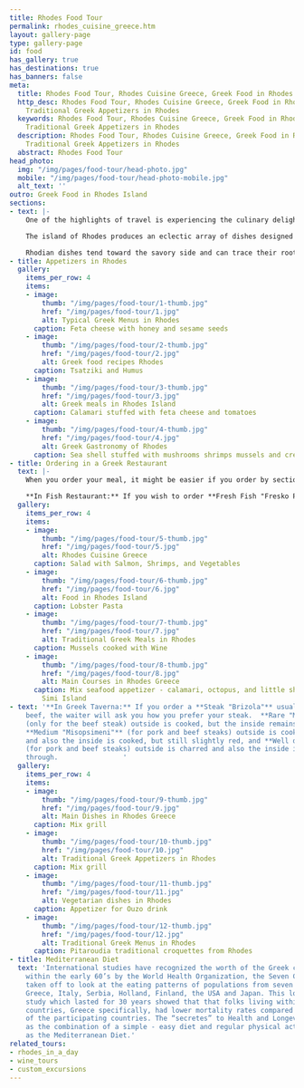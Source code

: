 ```yaml
---
title: Rhodes Food Tour
permalink: rhodes_cuisine_greece.htm
layout: gallery-page
type: gallery-page
id: food
has_gallery: true
has_destinations: true
has_banners: false
meta:
  title: Rhodes Food Tour, Rhodes Cuisine Greece, Greek Food in Rhodes Island
  http_desc: Rhodes Food Tour, Rhodes Cuisine Greece, Greek Food in Rhodes Island,
    Traditional Greek Appetizers in Rhodes
  keywords: Rhodes Food Tour, Rhodes Cuisine Greece, Greek Food in Rhodes Island,
    Traditional Greek Appetizers in Rhodes
  description: Rhodes Food Tour, Rhodes Cuisine Greece, Greek Food in Rhodes Island,
    Traditional Greek Appetizers in Rhodes
  abstract: Rhodes Food Tour
head_photo:
  img: "/img/pages/food-tour/head-photo.jpg"
  mobile: "/img/pages/food-tour/head-photo-mobile.jpg"
  alt_text: ''
outro: Greek Food in Rhodes Island
sections:
- text: |-
    One of the highlights of travel is experiencing the culinary delights of a destination, and Rhodes is renowned for its tasty dining.

    The island of Rhodes produces an eclectic array of dishes designed to appeal to the gourmet and would-be gourmet in all of us. Local cuisine has its roots in ancient traditions and uses fresh ingredients to ensure that each dish will appeal to your senses and satiate your appetite.

    Rhodian dishes tend toward the savory side and can trace their roots to Dorian Rhodes. Sophist and rhetorician Athenaeus Nafkratios, notes in his book Deipnosofistai that ancient Rhodians were partial to fish soup and lauded those who "ate fish and not meat". Though meat was added to the menu in medieval times, and dishes include modern twists, traditional preparations and tastes prevail. Fresh vegetables, as well as local olive oils, herbs, and spices such as spearmint, rosemary, oregano, and thyme will tantalize your taste buds!
- title: Appetizers in Rhodes
  gallery:
    items_per_row: 4
    items:
    - image:
        thumb: "/img/pages/food-tour/1-thumb.jpg"
        href: "/img/pages/food-tour/1.jpg"
        alt: Typical Greek Menus in Rhodes
      caption: Feta cheese with honey and sesame seeds
    - image:
        thumb: "/img/pages/food-tour/2-thumb.jpg"
        href: "/img/pages/food-tour/2.jpg"
        alt: Greek food recipes Rhodes
      caption: Tsatziki and Humus
    - image:
        thumb: "/img/pages/food-tour/3-thumb.jpg"
        href: "/img/pages/food-tour/3.jpg"
        alt: Greek meals in Rhodes Island
      caption: Calamari stuffed with feta cheese and tomatoes
    - image:
        thumb: "/img/pages/food-tour/4-thumb.jpg"
        href: "/img/pages/food-tour/4.jpg"
        alt: Greek Gastronomy of Rhodes
      caption: Sea shell stuffed with mushrooms shrimps mussels and cream bechamel
- title: Ordering in a Greek Restaurant
  text: |-
    When you order your meal, it might be easier if you order by section of the menu. First your appetizers (mezedes), then the main dish and the drinks. Dessert is ordered at the end of the meal.

    **In Fish Restaurant:** If you wish to order **Fresh Fish "Fresko Psari"**, then you ask to see the fish, and also the waiter will take you to the place where the "catch of the day" is displayed, usually within the kitchen.  There you'll be able to inquire about what kind of fish is displayed, the price per kilo (2, 20 pounds) and you order the amount you want to eat. The waiters will give you the cost information and also the cooking details. The Rhodian waiters are very experienced, patient and more than happy to make your lunch a true pleasure (even during the peak season when the island is full of tourists).
  gallery:
    items_per_row: 4
    items:
    - image:
        thumb: "/img/pages/food-tour/5-thumb.jpg"
        href: "/img/pages/food-tour/5.jpg"
        alt: Rhodes Cuisine Greece
      caption: Salad with Salmon, Shrimps, and Vegetables
    - image:
        thumb: "/img/pages/food-tour/6-thumb.jpg"
        href: "/img/pages/food-tour/6.jpg"
        alt: Food in Rhodes Island
      caption: Lobster Pasta
    - image:
        thumb: "/img/pages/food-tour/7-thumb.jpg"
        href: "/img/pages/food-tour/7.jpg"
        alt: Traditional Greek Meals in Rhodes
      caption: Mussels cooked with Wine
    - image:
        thumb: "/img/pages/food-tour/8-thumb.jpg"
        href: "/img/pages/food-tour/8.jpg"
        alt: Main Courses in Rhodes Greece
      caption: Mix seafood appetizer - calamari, octopus, and little shrimps from
        Simi Island
- text: '**In Greek Taverna:** If you order a **Steak "Brizola"** usually pork and
    beef, the waiter will ask you how you prefer your steak.  **Rare "Me to ema"**
    (only for the beef steak) outside is cooked, but the inside remains a little raw,
    **Medium "Misopsimeni"** (for pork and beef steaks) outside is cooked more thoroughly
    and also the inside is cooked, but still slightly red, and **Well done "Kalopsimeni"**
    (for pork and beef steaks) outside is charred and also the inside is totally cooked
    through.                '
  gallery:
    items_per_row: 4
    items:
    - image:
        thumb: "/img/pages/food-tour/9-thumb.jpg"
        href: "/img/pages/food-tour/9.jpg"
        alt: Main Dishes in Rhodes Greece
      caption: Mix grill
    - image:
        thumb: "/img/pages/food-tour/10-thumb.jpg"
        href: "/img/pages/food-tour/10.jpg"
        alt: Traditional Greek Appetizers in Rhodes
      caption: Mix grill
    - image:
        thumb: "/img/pages/food-tour/11-thumb.jpg"
        href: "/img/pages/food-tour/11.jpg"
        alt: Vegetarian dishes in Rhodes
      caption: Appetizer for Ouzo drink
    - image:
        thumb: "/img/pages/food-tour/12-thumb.jpg"
        href: "/img/pages/food-tour/12.jpg"
        alt: Traditional Greek Menus in Rhodes
      caption: Pitaroudia traditional croquettes from Rhodes
- title: Mediterranean Diet
  text: 'International studies have recognized the worth of the Greek cuisine. Launched
    within the early 60’s by the World Health Organization, the Seven Countries Study
    taken off to look at the eating patterns of populations from seven different countries:
    Greece, Italy, Serbia, Holland, Finland, the USA and Japan. This long-running
    study which lasted for 30 years showed that that folks living within the Mediterranean
    countries, Greece specifically, had lower mortality rates compared to the remainder
    of the participating countries. The “secretes” to Health and Longevity were documented
    as the combination of a simple - easy diet and regular physical activity, dubbed
    as the Mediterranean Diet.'
related_tours:
- rhodes_in_a_day
- wine_tours
- custom_excursions
---
```


